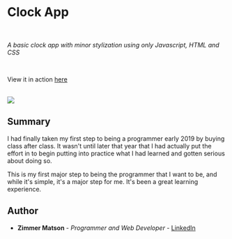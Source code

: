 # Clock App

<br>

_A basic clock app with minor stylization using only Javascript, HTML and CSS_

<br>

View it in action [here](https://hahaketchup.github.io/Clock-App/)

<br>

<image src="Pictures/Clock.png">

## Summary

I had finally taken my first step to being a programmer early 2019 by buying class after class. It wasn't until later that year that I had actually put the effort in to begin putting into practice what I had learned and gotten serious about doing so.

This is my first major step to being the programmer that I want to be, and while it's simple, it's a major step for me. It's been a great learning experience.

## Author

* **Zimmer Matson** - *Programmer and Web Developer* - [LinkedIn](https://www.linkedin.com/in/zimmer-matson-2564b6142/)